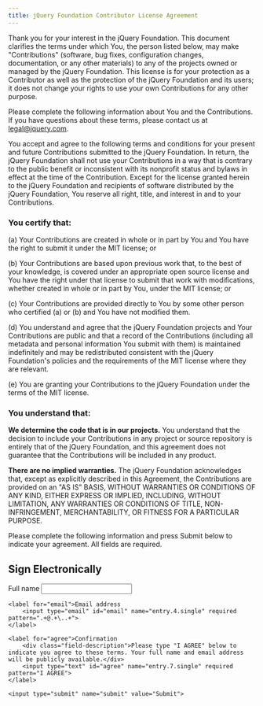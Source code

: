 ```yaml
---
title: jQuery Foundation Contributor License Agreement
---
```


Thank you for your interest in the jQuery Foundation. This document clarifies the terms under which You, the person listed below, may make "Contributions" (software, bug fixes, configuration changes, documentation, or any other materials) to any of the projects owned or managed by the jQuery Foundation. This license is for your protection as a Contributor as well as the protection of the jQuery Foundation and its users; it does not change your rights to use your own Contributions for any other purpose.

Please complete the following information about You and the Contributions. If you have questions about these terms, please contact us at legal@jquery.com.

You accept and agree to the following terms and conditions for your present and future Contributions submitted to the jQuery Foundation. In return, the jQuery Foundation shall not use your Contributions in a way that is contrary to the public benefit or inconsistent with its nonprofit status and bylaws in effect at the time of the Contribution. Except for the license granted herein to the jQuery Foundation and recipients of software distributed by the jQuery Foundation, You reserve all right, title, and interest in and to your Contributions.

### You certify that:

(a) Your Contributions are created in whole or in part by You and You have the right to submit it under the MIT license; or

(b) Your Contributions are based upon previous work that, to the best of your knowledge, is covered under an appropriate open source license and You have the right under that license to submit that work with modifications, whether created in whole or in part by You, under the MIT license; or

(c) Your Contributions are provided directly to You by some other person who certified (a) or (b) and You have not modified them.

(d) You understand and agree that the jQuery Foundation projects and Your Contributions are public and that a record of the Contributions (including all metadata and personal information You submit with them) is maintained indefinitely and may be redistributed consistent with the jQuery Foundation's policies and the requirements of the MIT license where they are relevant.

(e) You are granting your Contributions to the jQuery Foundation under the terms of the MIT license.

### You understand that:

**We determine the code that is in our projects.** You understand that the decision to include your Contributions in any project or source repository is entirely that of the jQuery Foundation, and this agreement does not guarantee that the Contributions will be included in any product.

**There are no implied warranties.** The jQuery Foundation acknowledges that, except as explicitly described in this Agreement, the Contributions are provided on an "AS IS" BASIS, WITHOUT WARRANTIES OR CONDITIONS OF ANY KIND, EITHER EXPRESS OR IMPLIED, INCLUDING, WITHOUT LIMITATION, ANY WARRANTIES OR CONDITIONS OF TITLE, NON-INFRINGEMENT, MERCHANTABILITY, OR FITNESS FOR A PARTICULAR PURPOSE.

Please complete the following information and press Submit below to indicate
your agreement. All fields are required.

<h2>Sign Electronically</h2>

<form method="POST" action="https://spreadsheets.google.com/spreadsheet/formResponse?formkey=dFJucXdGZXlRdVh2SUVUb2hsb0FBYkE6MQ&theme=0AX42CRMsmRFbUy1kN2NjY2Y0Mi1iYWFmLTQxMWMtYjM0NC04NmZmYTIwZDRkMGQ&embedded=true&ifq" class="top-labels">
	<label for="fullname">Full name
		<input type="text" id="fullname" name="entry.2.single" required>
	</label>

	<label for="email">Email address
		<input type="email" id="email" name="entry.4.single" required pattern=".+@.+\..+">
	</label>

	<label for="agree">Confirmation
		<div class="field-description">Please type "I AGREE" below to indicate you agree to these terms. Your full name and email address will be publicly available.</div>
		<input type="text" id="agree" name="entry.7.single" required pattern="I AGREE">
	</label>

	<input type="submit" name="submit" value="Submit">
</form>
